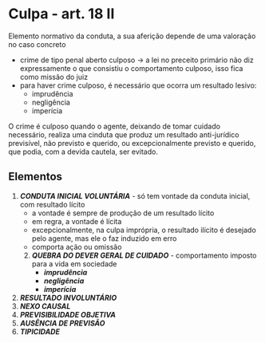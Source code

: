 # Culpa - art. 18 II
Elemento normativo da conduta, a sua aferição depende de uma valoração no caso concreto
- crime de tipo penal aberto culposo -> a lei no preceito primário não diz expressamente o que consistiu o comportamento culposo, isso fica como missão do juiz
- para haver crime culposo, é necessário que ocorra um resultado lesivo:
  - imprudência
  - negligência
  - imperícia

O crime é culposo quando o agente, deixando de tomar cuidado necessário, realiza uma cinduta que produz um resultado anti-jurídico previsível, não previsto e querido, ou excepcionalmente previsto e querido, que podia, com a devida cautela, ser evitado.

## Elementos
1. **_CONDUTA INICIAL VOLUNTÁRIA_** - só tem vontade da conduta inicial, com resultado lícito
   - a vontade é sempre de produção de um resultado lícito
   - em regra, a vontade é lícita
   - excepcionalmente, na culpa imprópria, o resultado ilícito é desejado pelo agente, mas ele o faz induzido em erro
   - comporta ação ou omissão
   2. **_QUEBRA DO DEVER GERAL DE CUIDADO_** - comportamento imposto para a vida em sociedade
      - **_imprudência_**
      - **_negligência_**
      - **_imperícia_**
3. **_RESULTADO INVOLUNTÁRIO_**
4. **_NEXO CAUSAL_**
5. **_PREVISIBILIDADE OBJETIVA_**
6. **_AUSÊNCIA DE PREVISÃO_**
7. **_TIPICIDADE_**

